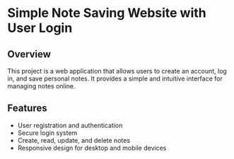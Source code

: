 # Simple Note Saving Website with User Login

## Overview

This project is a web application that allows users to create an account, log in, and save personal notes. It provides a simple and intuitive interface for managing notes online.

## Features

- User registration and authentication
- Secure login system
- Create, read, update, and delete notes
- Responsive design for desktop and mobile devices
